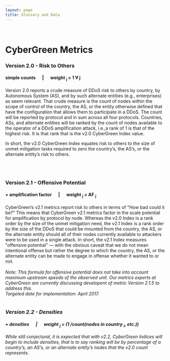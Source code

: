 ```yaml
---
layout: page
title: Glossary and Data
---
```


<br/>
<h1>CyberGreen Metrics</h1>
<h3>Version 2.0 - Risk to Others</h3>
<h4><strong>simple counts &emsp; | &emsp; weight <sub>j</sub> = 1 ∀ j</strong></h4>
Version 2.0 reports a crude measure of DDoS risk to others by country,
by Autonomous System (AS), and by such alternate entities (e.g., enterprises)
as seem relevant. That crude measure is the count of nodes within the scope of
control of the country, the AS, or the entity otherwise defined that have the
configuration that allows them to participate in a DDoS. The count will be
reported by protocol and in sum across all four protocols. Countries, ASs, and
alternate entities will be ranked by the count of nodes available to the
operator of a DDoS amplification attack, i.e.,a rank of 1 is that of the highest
risk. It is that rank that is the v2.0 CyberGreen Index value.

In short, the v2.0 CyberGreen Index equates risk to others to the size of unmet
mitigation tasks required to zero the country’s, the AS’s, or the alternate
entity’s risk to others.

<br>
<br>
<h3>Version 2.1 - Offensive Potential</h3>
<h4><strong>+ amplification factor &emsp; | &emsp; weight <sub>j</sub> = AF <sub>j</sub></strong></h4>
CyberGreen’s v2.1 metrics report risk to others in terms of "How bad could it be?"
This means that CyberGreen v2.1 metrics factor in the scale potential
for amplification by protocol by node. Whereas the v2.0 Index is a rank order
by the size of the unmet mitigation need, the v2.1 Index is a rank order by the
size of the DDoS that could be mounted from the country, the AS, or the
alternate entity should all of their nodes currently available to attackers were
to be used in a single attack. In short, the v2.1 Index measures
"offensive potential" — with the obvious caveat that we do not mean intentional
offense but rather the degree to which the country, the AS, or the alternate
entity can be made to engage in offense whether it wanted to or not.
<br>
<br>
<i> Note: This formula for offensive potential does not take into account maximum upstream speeds of the observed unit. Our metrics experts at CyberGreen are currently discussing developent of metric Version 2.1.5 to address this. <br>Targeted date for implementation: April 2017.<i>
<br>
<br>
<h3>Version 2.2 - Densities</h3>
<h4>
  <strong>
  + densities &emsp; | &emsp; weight <sub>j</sub> = (1 /count(nodes in country <sub>i</sub>, etc.))
  </strong>
</h4>
While still conjectural, it is expected that with v2.2, CyberGreen Indices will
begin to include densities, that is to say ranking will be by percentage of a
country’s, an AS’s, or an alternate entity’s nodes that the v2.0 count represents.
